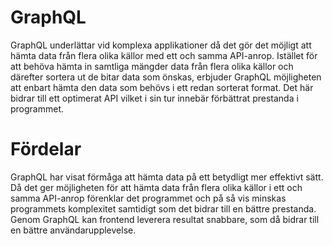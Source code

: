 # GraphQL

GraphQL underlättar vid komplexa applikationer då det gör det möjligt att hämta data från flera olika källor med ett och samma API-anrop. Istället för att behöva hämta in samtliga mängder data från flera olika källor och därefter sortera ut de bitar data som önskas, erbjuder GraphQL möjligheten att enbart hämta den data som behövs i ett redan sorterat format. Det här bidrar till ett optimerat API vilket i sin tur innebär förbättrat prestanda i programmet. 

# Fördelar

GraphQL har visat förmåga att hämta data på ett betydligt mer effektivt sätt. Då det ger möjligheten för att hämta data från flera olika källor i ett och samma API-anrop förenklar det programmet och på så vis minskas programmets komplexitet samtidigt som det bidrar till en bättre prestanda. Genom GraphQL kan frontend leverera resultat snabbare, som då bidrar till en bättre användarupplevelse. 
